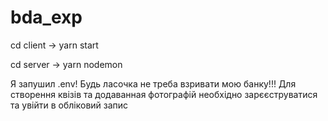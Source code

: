 # bda_exp

cd client -> yarn start

cd server -> yarn nodemon

Я запушил .env! Будь ласочка не треба взривати мою банку!!!
Для створення квізів та додаванная фотографій необхідно зарєєструватися та увійти в обліковий запис
